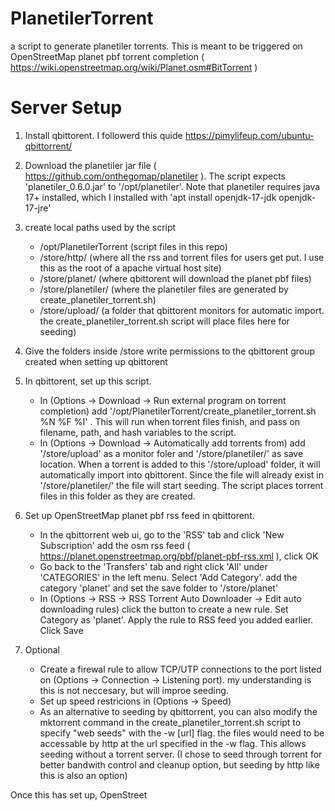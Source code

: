 # PlanetilerTorrent
a script to generate planetiler torrents. This is meant to be triggered on OpenStreetMap planet pbf torrent completion ( https://wiki.openstreetmap.org/wiki/Planet.osm#BitTorrent )

# Server Setup

1. Install qbittorent. I followerd this quide https://pimylifeup.com/ubuntu-qbittorrent/

2. Download the planetiler jar file ( https://github.com/onthegomap/planetiler ). The script expects 'planetiler_0.6.0.jar' to '/opt/planetiler'. Note that planetiler requires java 17+ installed, which I installed with 'apt install openjdk-17-jdk openjdk-17-jre'

3. create local paths used by the script
   - /opt/PlanetilerTorrent (script files in this repo)
   - /store/http/ (where all the rss and torrent files for users get put. I use this as the root of a apache virtual host site)
   - /store/planet/ (where qbittorent will download the planet pbf files)
   - /store/planetiler/ (where the planetiler files are generated by create_planetiler_torrent.sh)
   - /store/upload/ (a folder that qbittorent monitors for automatic import. the create_planetiler_torrent.sh script will place files here for seeding)

4.  Give the folders inside /store write permissions to the qbittorent group created when setting up qbittorent

5. In qbittorent, set up this script.
   - In (Options -> Download -> Run external program on torrent completion)
        add '/opt/PlanetilerTorrent/create_planetiler_torrent.sh %N %F %I' . This will run when torrent files finish, and pass on filename, path, and hash variables to the script.
   - In (Options -> Download -> Automatically add torrents from) 
        add '/store/upload' as a monitor foler and '/store/planetiler/' as save location. When a torrent is added to this '/store/upload' folder, it will automatically import into qbittorent. Since the file will already exist in '/store/planetiler/' the file will start seeding. The script places torrent files in this folder as they are created.

6. Set up OpenStreetMap planet pbf rss feed in qbittorent.
   - In the qbittorrent web ui, go to the 'RSS' tab and click 'New Subscription'
        add the osm rss feed ( https://planet.openstreetmap.org/pbf/planet-pbf-rss.xml ), click OK
   - Go back to the 'Transfers' tab and right click 'All' under 'CATEGORIES' in the left menu. Select 'Add Category'.
        add the category 'planet' and set the save folder to '/store/planet'
   - In (Options -> RSS -> RSS Torrent Auto Downloader -> Edit auto downloading rules)
        click the button to create a new rule. Set Category as 'planet'. Apply the rule to RSS feed you added earlier. Click Save

7. Optional
   - Create a firewal rule to allow TCP/UTP connections to the port listed on (Options -> Connection -> Listening port). my understanding is this is not neccesary, but will improe seeding.
   - Set up speed restricions in (Options -> Speed)
   - As an alternative to seeding by qbittorrent, you can also modify the mktorrent command in the create_planetiler_torrent.sh script to specify "web seeds" with the -w [url] flag. the files would need to be accessable by http at the url specified in the -w flag. This allows seeding without a torrent server. (I chose to seed through torrent for better bandwith control and cleanup option, but seeding by http like this is also an option)

Once this has set up, OpenStreet
        

